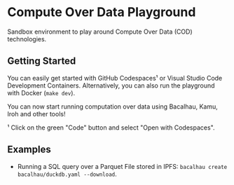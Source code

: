 # Compute Over Data Playground

Sandbox environment to play around Compute Over Data (COD) technologies.

## Getting Started

You can easily get started with GitHub Codespaces¹ or Visual Studio Code Development Containers. Alternatively, you can also run the playground with Docker (`make dev`).

You can now start running computation over data using Bacalhau, Kamu, Iroh and other tools!

¹ Click on the green "Code" button and select "Open with Codespaces".

## Examples

- Running a SQL query over a Parquet File stored in IPFS: `bacalhau create bacalhau/duckdb.yaml --download`.
